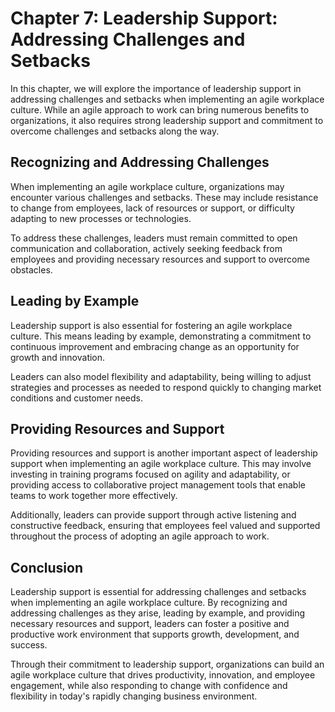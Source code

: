 Chapter 7: Leadership Support: Addressing Challenges and Setbacks
=================================================================

In this chapter, we will explore the importance of leadership support in addressing challenges and setbacks when implementing an agile workplace culture. While an agile approach to work can bring numerous benefits to organizations, it also requires strong leadership support and commitment to overcome challenges and setbacks along the way.

Recognizing and Addressing Challenges
-------------------------------------

When implementing an agile workplace culture, organizations may encounter various challenges and setbacks. These may include resistance to change from employees, lack of resources or support, or difficulty adapting to new processes or technologies.

To address these challenges, leaders must remain committed to open communication and collaboration, actively seeking feedback from employees and providing necessary resources and support to overcome obstacles.

Leading by Example
------------------

Leadership support is also essential for fostering an agile workplace culture. This means leading by example, demonstrating a commitment to continuous improvement and embracing change as an opportunity for growth and innovation.

Leaders can also model flexibility and adaptability, being willing to adjust strategies and processes as needed to respond quickly to changing market conditions and customer needs.

Providing Resources and Support
-------------------------------

Providing resources and support is another important aspect of leadership support when implementing an agile workplace culture. This may involve investing in training programs focused on agility and adaptability, or providing access to collaborative project management tools that enable teams to work together more effectively.

Additionally, leaders can provide support through active listening and constructive feedback, ensuring that employees feel valued and supported throughout the process of adopting an agile approach to work.

Conclusion
----------

Leadership support is essential for addressing challenges and setbacks when implementing an agile workplace culture. By recognizing and addressing challenges as they arise, leading by example, and providing necessary resources and support, leaders can foster a positive and productive work environment that supports growth, development, and success.

Through their commitment to leadership support, organizations can build an agile workplace culture that drives productivity, innovation, and employee engagement, while also responding to change with confidence and flexibility in today's rapidly changing business environment.
